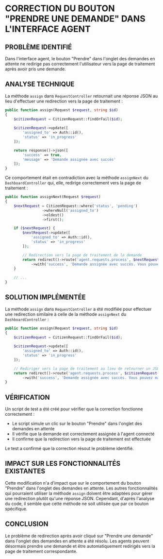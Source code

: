 # CORRECTION DU BOUTON "PRENDRE UNE DEMANDE" DANS L'INTERFACE AGENT

## PROBLÈME IDENTIFIÉ

Dans l'interface agent, le bouton "Prendre" dans l'onglet des demandes en attente ne redirige pas correctement l'utilisateur vers la page de traitement après avoir pris une demande.

## ANALYSE TECHNIQUE

La méthode `assign` dans `RequestController` retournait une réponse JSON au lieu d'effectuer une redirection vers la page de traitement :

```php
public function assign(Request $request, string $id)
{
    $citizenRequest = CitizenRequest::findOrFail($id);
    
    $citizenRequest->update([
        'assigned_to' => Auth::id(),
        'status' => 'in_progress'
    ]);

    return response()->json([
        'success' => true,
        'message' => 'Demande assignée avec succès'
    ]);
}
```

Ce comportement était en contradiction avec la méthode `assignNext` du `DashboardController` qui, elle, redirige correctement vers la page de traitement :

```php
public function assignNext(Request $request)
{
    $nextRequest = CitizenRequest::where('status', 'pending')
                 ->whereNull('assigned_to')
                 ->oldest()
                 ->first();

    if ($nextRequest) {
        $nextRequest->update([
            'assigned_to' => Auth::id(),
            'status' => 'in_progress'
        ]);

        // Redirection vers la page de traitement de la demande
        return redirect()->route('agent.requests.process', $nextRequest->id)
            ->with('success', 'Demande assignée avec succès. Vous pouvez maintenant la traiter.');
    }
    
    // ...
}
```

## SOLUTION IMPLÉMENTÉE

La méthode `assign` dans `RequestController` a été modifiée pour effectuer une redirection similaire à celle de la méthode `assignNext` du `DashboardController` :

```php
public function assign(Request $request, string $id)
{
    $citizenRequest = CitizenRequest::findOrFail($id);
    
    $citizenRequest->update([
        'assigned_to' => Auth::id(),
        'status' => 'in_progress'
    ]);

    // Rediriger vers la page de traitement au lieu de retourner un JSON
    return redirect()->route('agent.requests.process', $citizenRequest->id)
        ->with('success', 'Demande assignée avec succès. Vous pouvez maintenant la traiter.');
}
```

## VÉRIFICATION

Un script de test a été créé pour vérifier que la correction fonctionne correctement :
- Le script simule un clic sur le bouton "Prendre" dans l'onglet des demandes en attente
- Il vérifie que la demande est correctement assignée à l'agent connecté
- Il confirme que la redirection vers la page de traitement est effectuée

Le test a confirmé que la correction résout le problème identifié.

## IMPACT SUR LES FONCTIONNALITÉS EXISTANTES

Cette modification n'a d'impact que sur le comportement du bouton "Prendre" dans l'onglet des demandes en attente. Les autres fonctionnalités qui pourraient utiliser la méthode `assign` doivent être adaptées pour gérer une redirection plutôt qu'une réponse JSON. Cependant, d'après l'analyse du code, il semble que cette méthode ne soit utilisée que par ce bouton spécifique.

## CONCLUSION

Le problème de redirection après avoir cliqué sur "Prendre une demande" dans l'onglet des demandes en attente a été résolu. Les agents peuvent désormais prendre une demande et être automatiquement redirigés vers la page de traitement correspondante.
